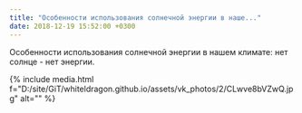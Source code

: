 ```yaml
---
title: "Особенности использования солнечной энергии в наше..."
date: 2018-12-19 15:52:00 +0300
---
```


Особенности использования солнечной энергии в нашем климате: нет солнце - нет энергии.

{% include media.html f="D:/site/GiT/whiteldragon.github.io/assets/vk_photos/2/CLwve8bVZwQ.jpg" alt="" %}
